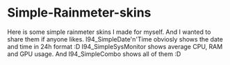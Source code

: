 # Simple-Rainmeter-skins

Here is some simple rainmeter skins I made for myself. And I wanted to share them if anyone likes. I94_SimpleDate'n'Time obviosly shows the date and time in 24h format :D I94_SimpleSysMonitor shows average CPU, RAM and GPU usage. And I94_SimpleCombo shows all of them :D
